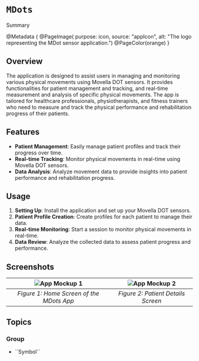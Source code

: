 # ``MDots``

<!--@START_MENU_TOKEN@-->Summary<!--@END_MENU_TOKEN@-->

@Metadata {
    @PageImage(
        purpose: icon,
        source: "appIcon",
        alt: "The logo representing the MDot sensor application.")
    @PageColor(orange)
}

## Overview

The application is designed to assist users in managing and monitoring various physical movements using Movella DOT sensors. It provides functionalities for patient management and tracking, and real-time measurement and analysis of specific physical movements. The app is tailored for healthcare professionals, physiotherapists, and fitness trainers who need to measure and track the physical performance and rehabilitation progress of their patients.

## Features

- **Patient Management**: Easily manage patient profiles and track their progress over time.
- **Real-time Tracking**: Monitor physical movements in real-time using Movella DOT sensors.
- **Data Analysis**: Analyze movement data to provide insights into patient performance and rehabilitation progress.

## Usage

1. **Setting Up**: Install the application and set up your Movella DOT sensors.
2. **Patient Profile Creation**: Create profiles for each patient to manage their data.
3. **Real-time Monitoring**: Start a session to monitor physical movements in real-time.
4. **Data Review**: Analyze the collected data to assess patient progress and performance.

## Screenshots

| ![App Mockup 1](mockup2.png) | ![App Mockup 2](mockup1.png) |
|:-----------------------------:|:-----------------------------:|
| *Figure 1: Home Screen of the MDots App* | *Figure 2: Patient Details Screen* |

## Topics

### <!--@START_MENU_TOKEN@-->Group<!--@END_MENU_TOKEN@-->

- <!--@START_MENU_TOKEN@-->``Symbol``<!--@END_MENU_TOKEN@-->
